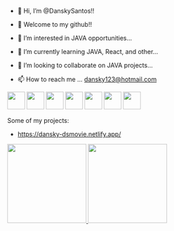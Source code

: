 - 👋 Hi, I’m @DanskySantos!!  
- 👋 Welcome to my github!!

- 👀 I’m interested in JAVA opportunities...
- 🌱 I’m currently learning JAVA, React, and other...
- 💞️ I’m looking to collaborate on JAVA projects...
- 📫 How to reach me ... dansky123@hotmail.com

<img src="https://cdn.jsdelivr.net/gh/devicons/devicon/icons/java/java-original-wordmark.svg" width="40" height="40" />   <img src="https://cdn.jsdelivr.net/gh/devicons/devicon/icons/csharp/csharp-original.svg" width="40" height="40" />   <img src="https://cdn.jsdelivr.net/gh/devicons/devicon/icons/dotnetcore/dotnetcore-original.svg" width="40" height="40" />
  <img src="https://cdn.jsdelivr.net/gh/devicons/devicon/icons/spring/spring-original-wordmark.svg" width="40" height="40" /> 
  <img src="https://cdn.jsdelivr.net/gh/devicons/devicon/icons/docker/docker-original-wordmark.svg" width="40" height="40" />
  <img src="https://cdn.jsdelivr.net/gh/devicons/devicon/icons/postgresql/postgresql-original.svg" width="40" height="40" />   <img src="https://cdn.jsdelivr.net/gh/devicons/devicon/icons/mysql/mysql-original.svg" width="40" height="40" />


Some of my projects: 
- https://dansky-dsmovie.netlify.app/

<div>
<a href="https://github.com/DanskySantos">
<img height="180em" src="https://github-readme-stats.vercel.app/api/top-langs/?username=DanskySantos&layout=compact&langs_count=7&theme=dracula"/>
<img height="180em" src="https://github-readme-stats.vercel.app/api?username=DanskySantos&show_icons=true&theme=dracula&include_all_commits=true&count_private=true"/>
</div>

<!---
DanskySantos/DanskySantos is a ✨ special ✨ repository because its `README.md` (this file) appears on your GitHub profile.
You can click the Preview link to take a look at your changes.
--->

